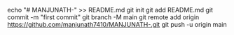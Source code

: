 echo "# MANJUNATH-" >> README.md
git init
git add README.md
git commit -m "first commit"
git branch -M main
git remote add origin https://github.com/manjunath7410/MANJUNATH-.git
git push -u origin main
